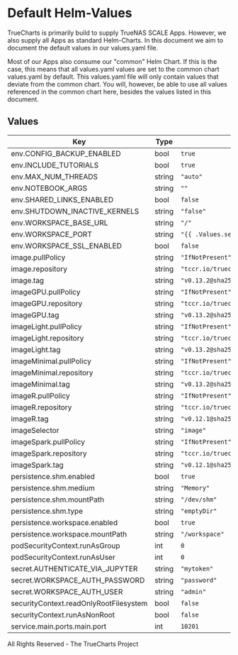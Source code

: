 # Default Helm-Values

TrueCharts is primarily build to supply TrueNAS SCALE Apps.
However, we also supply all Apps as standard Helm-Charts. In this document we aim to document the default values in our values.yaml file.

Most of our Apps also consume our "common" Helm Chart.
If this is the case, this means that all values.yaml values are set to the common chart values.yaml by default. This values.yaml file will only contain values that deviate from the common chart.
You will, however, be able to use all values referenced in the common chart here, besides the values listed in this document.

## Values

| Key | Type | Default | Description |
|-----|------|---------|-------------|
| env.CONFIG_BACKUP_ENABLED | bool | `true` |  |
| env.INCLUDE_TUTORIALS | bool | `true` |  |
| env.MAX_NUM_THREADS | string | `"auto"` |  |
| env.NOTEBOOK_ARGS | string | `""` |  |
| env.SHARED_LINKS_ENABLED | bool | `false` |  |
| env.SHUTDOWN_INACTIVE_KERNELS | string | `"false"` |  |
| env.WORKSPACE_BASE_URL | string | `"/"` |  |
| env.WORKSPACE_PORT | string | `"{{ .Values.service.main.ports.main.port }}"` |  |
| env.WORKSPACE_SSL_ENABLED | bool | `false` |  |
| image.pullPolicy | string | `"IfNotPresent"` |  |
| image.repository | string | `"tccr.io/truecharts/ml-workspace"` |  |
| image.tag | string | `"v0.13.2@sha256:fd0195f1d7dc85c14c554a04e7e969201fa9ed8d3448943ca235142f8b2c2ea4"` |  |
| imageGPU.pullPolicy | string | `"IfNotPresent"` |  |
| imageGPU.repository | string | `"tccr.io/truecharts/ml-workspace-gpu"` |  |
| imageGPU.tag | string | `"v0.13.2@sha256:9597b92b15fd4f4f07f84c3d4a93d5905519f5323f1584391122d6ee81abac95"` |  |
| imageLight.pullPolicy | string | `"IfNotPresent"` |  |
| imageLight.repository | string | `"tccr.io/truecharts/ml-workspace-light"` |  |
| imageLight.tag | string | `"v0.13.2@sha256:57258c0496b6dd2e7b7e38378cf9b00de8dc71b4ddbf2c9effb4411333b31241"` |  |
| imageMinimal.pullPolicy | string | `"IfNotPresent"` |  |
| imageMinimal.repository | string | `"tccr.io/truecharts/ml-workspace-minimal"` |  |
| imageMinimal.tag | string | `"v0.13.2@sha256:e95cfd15de0777db2ae5a60752a8cdfdf449bffa23ae6cef94662018e62f9c33"` |  |
| imageR.pullPolicy | string | `"IfNotPresent"` |  |
| imageR.repository | string | `"tccr.io/truecharts/ml-workspace-r"` |  |
| imageR.tag | string | `"v0.12.1@sha256:a67725dbac3e54b8b251c5cd6414cc03a6d4c73084c19fb9b825cbfc64ffb94a"` |  |
| imageSelector | string | `"image"` |  |
| imageSpark.pullPolicy | string | `"IfNotPresent"` |  |
| imageSpark.repository | string | `"tccr.io/truecharts/ml-workspace-spark"` |  |
| imageSpark.tag | string | `"v0.12.1@sha256:40af0bb4d9198b4bb467f529034c6b985ffcf8efb4526fff334a0bdb33ddd562"` |  |
| persistence.shm.enabled | bool | `true` |  |
| persistence.shm.medium | string | `"Memory"` |  |
| persistence.shm.mountPath | string | `"/dev/shm"` |  |
| persistence.shm.type | string | `"emptyDir"` |  |
| persistence.workspace.enabled | bool | `true` |  |
| persistence.workspace.mountPath | string | `"/workspace"` |  |
| podSecurityContext.runAsGroup | int | `0` |  |
| podSecurityContext.runAsUser | int | `0` |  |
| secret.AUTHENTICATE_VIA_JUPYTER | string | `"mytoken"` |  |
| secret.WORKSPACE_AUTH_PASSWORD | string | `"password"` |  |
| secret.WORKSPACE_AUTH_USER | string | `"admin"` |  |
| securityContext.readOnlyRootFilesystem | bool | `false` |  |
| securityContext.runAsNonRoot | bool | `false` |  |
| service.main.ports.main.port | int | `10201` |  |

All Rights Reserved - The TrueCharts Project
